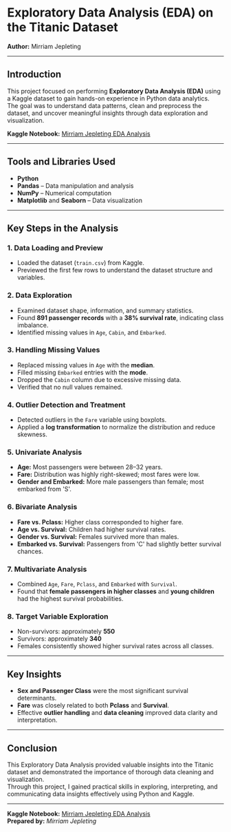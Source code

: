 # Exploratory Data Analysis (EDA) on the Titanic Dataset  
**Author:** Mirriam Jepleting  

---

## Introduction  
This project focused on performing **Exploratory Data Analysis (EDA)** using a Kaggle dataset to gain hands-on experience in Python data analytics.  
The goal was to understand data patterns, clean and preprocess the dataset, and uncover meaningful insights through data exploration and visualization.  

**Kaggle Notebook:** [Mirriam Jepleting EDA Analysis](https://www.kaggle.com/code/mirriamjepleting/mirriam-jepleting-ed-analysis)

---

## Tools and Libraries Used  
- **Python**  
- **Pandas** – Data manipulation and analysis  
- **NumPy** – Numerical computation  
- **Matplotlib** and **Seaborn** – Data visualization  

---

## Key Steps in the Analysis  

### 1. Data Loading and Preview  
- Loaded the dataset (`train.csv`) from Kaggle.  
- Previewed the first few rows to understand the dataset structure and variables.

### 2. Data Exploration  
- Examined dataset shape, information, and summary statistics.  
- Found **891 passenger records** with a **38% survival rate**, indicating class imbalance.  
- Identified missing values in `Age`, `Cabin`, and `Embarked`.

### 3. Handling Missing Values  
- Replaced missing values in `Age` with the **median**.  
- Filled missing `Embarked` entries with the **mode**.  
- Dropped the `Cabin` column due to excessive missing data.  
- Verified that no null values remained.

### 4. Outlier Detection and Treatment  
- Detected outliers in the `Fare` variable using boxplots.  
- Applied a **log transformation** to normalize the distribution and reduce skewness.

### 5. Univariate Analysis  
- **Age:** Most passengers were between 28–32 years.  
- **Fare:** Distribution was highly right-skewed; most fares were low.  
- **Gender and Embarked:** More male passengers than female; most embarked from 'S'.

### 6. Bivariate Analysis  
- **Fare vs. Pclass:** Higher class corresponded to higher fare.  
- **Age vs. Survival:** Children had higher survival rates.  
- **Gender vs. Survival:** Females survived more than males.  
- **Embarked vs. Survival:** Passengers from 'C' had slightly better survival chances.

### 7. Multivariate Analysis  
- Combined `Age`, `Fare`, `Pclass`, and `Embarked` with `Survival`.  
- Found that **female passengers in higher classes** and **young children** had the highest survival probabilities.

### 8. Target Variable Exploration  
- Non-survivors: approximately **550**  
- Survivors: approximately **340**  
- Females consistently showed higher survival rates across all classes.

---

## Key Insights  
- **Sex and Passenger Class** were the most significant survival determinants.  
- **Fare** was closely related to both **Pclass** and **Survival**.  
- Effective **outlier handling** and **data cleaning** improved data clarity and interpretation.

---

## Conclusion  
This Exploratory Data Analysis provided valuable insights into the Titanic dataset and demonstrated the importance of thorough data cleaning and visualization.  
Through this project, I gained practical skills in exploring, interpreting, and communicating data insights effectively using Python and Kaggle.  

---

**Kaggle Notebook:** [Mirriam Jepleting EDA Analysis](https://www.kaggle.com/code/mirriamjepleting/mirriam-jepleting-ed-analysis)  
**Prepared by:** *Mirriam Jepleting*
